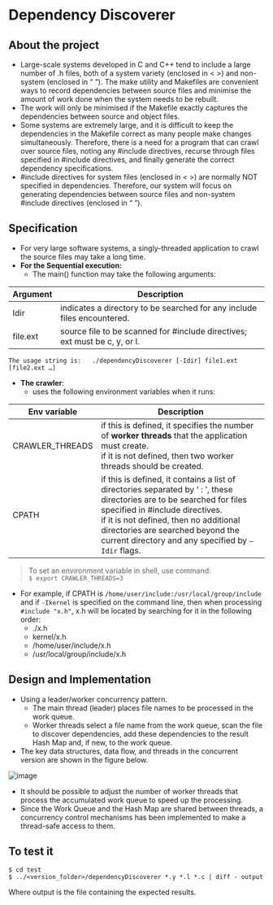 # Dependency Discoverer

## About the project

- Large-scale systems developed in C and C++ tend to include a large number of .h files, both of a system variety (enclosed in < >) and non-system (enclosed in “ ”).  The make utility and Makefiles are convenient ways to record dependencies between source files and minimise the amount of work done when the system needs to be rebuilt.
- The work will only be minimised if the Makefile exactly captures the dependencies between source and object files.
- Some systems are extremely large, and it is difficult to keep the dependencies in the Makefile correct as many people make changes simultaneously.  Therefore, there is a need for a program that can crawl over source files, noting any #include directives, recurse through files specified in #include directives, and finally generate the correct dependency specifications.
- #include directives for system files (enclosed in < >) are normally NOT specified in dependencies.  Therefore, our system will focus on generating dependencies between source files and non-system #include directives (enclosed in “ ”).

## Specification

- For very large software systems, a singly-threaded application to crawl the source files may take a long time.
- **For the Sequential execution:**
  - The main() function may take the following arguments:

| Argument      | Description |
| -----------   | ----------- |
| Idir          | indicates a directory to be searched for any include files encountered.        |
| file.ext      | source file to be scanned for #include directives; ext must be c, y, or l.        |

```
The usage string is:   ./dependencyDiscoverer [-Idir] file1.ext [file2.ext …]
```
- **The crawler**:
  -  uses the following environment variables when it runs:

| Env variable      | Description |
| -----------   | ----------- |
| CRAWLER_THREADS | if this is defined, it specifies the number of **worker threads** that the application must create. </br> if it is not defined, then two worker threads should be created. |
| CPATH | if this is defined, it contains a list of directories separated by ‘ : ’, these directories are to be searched for files specified in #include directives. </br> if it is not defined, then no additional directories are searched beyond the current directory and any specified by `–Idir` flags. |

> To set an environment variable in shell, use command: </br> `$ export CRAWLER_THREADS=3`

  - For example, if CPATH is `/home/user/include:/usr/local/group/include` and 
if `-Ikernel` is specified on the command line, then when processing
		`#include "x.h"`, x.h will be located by searching for it in the following order:
    - ./x.h
    - kernel/x.h
    - /home/user/include/x.h
    - /usr/local/group/include/x.h

## Design and Implementation

- Using a leader/worker concurrency pattern.
  - The main thread (leader) places file names to be processed in the work queue.
  - Worker threads select a file name from the work queue, scan the file to discover dependencies, add these dependencies to the result Hash Map and, if new, to the work queue.
- The key data structures, data flow, and threads in the concurrent version are shown in the figure below.

![image](https://user-images.githubusercontent.com/92950538/201767132-a717db1b-ceea-4e8f-a354-dc08e6a93342.png)


- It should be possible to adjust the number of worker threads that process the accumulated work queue to speed up the processing.
- Since the Work Queue and the Hash Map are shared between threads, a concurrency control mechanisms has been implemented to make a thread-safe access to them.

## To test it

```
$ cd test
$ ../<version_folder>/dependencyDiscoverer *.y *.l *.c | diff - output
```
Where output is the file containing the expected results.
